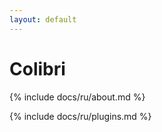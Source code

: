 ```yaml
---
layout: default
---
```


# Colibri

{% include docs/ru/about.md %}

{% include docs/ru/plugins.md %}